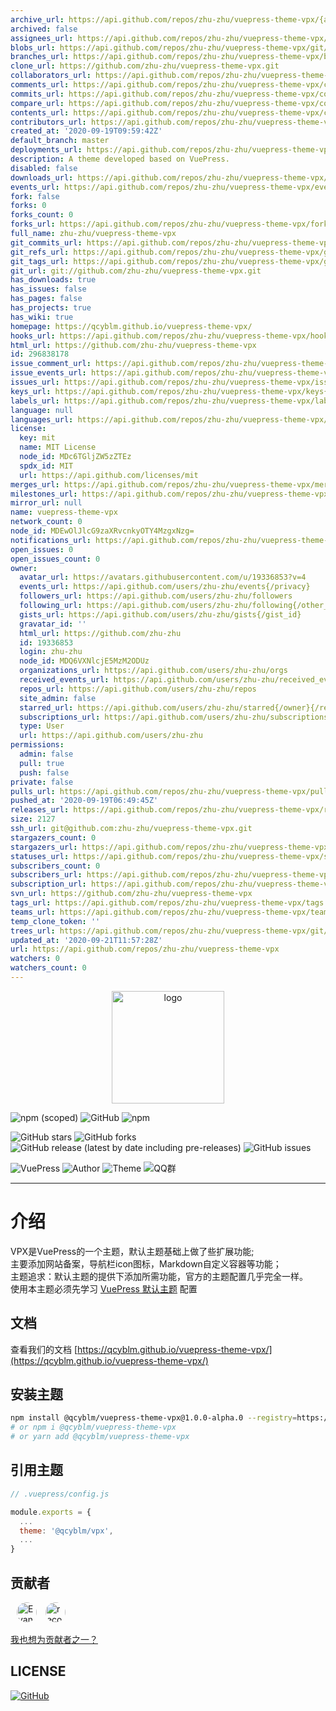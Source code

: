 ```yaml
---
archive_url: https://api.github.com/repos/zhu-zhu/vuepress-theme-vpx/{archive_format}{/ref}
archived: false
assignees_url: https://api.github.com/repos/zhu-zhu/vuepress-theme-vpx/assignees{/user}
blobs_url: https://api.github.com/repos/zhu-zhu/vuepress-theme-vpx/git/blobs{/sha}
branches_url: https://api.github.com/repos/zhu-zhu/vuepress-theme-vpx/branches{/branch}
clone_url: https://github.com/zhu-zhu/vuepress-theme-vpx.git
collaborators_url: https://api.github.com/repos/zhu-zhu/vuepress-theme-vpx/collaborators{/collaborator}
comments_url: https://api.github.com/repos/zhu-zhu/vuepress-theme-vpx/comments{/number}
commits_url: https://api.github.com/repos/zhu-zhu/vuepress-theme-vpx/commits{/sha}
compare_url: https://api.github.com/repos/zhu-zhu/vuepress-theme-vpx/compare/{base}...{head}
contents_url: https://api.github.com/repos/zhu-zhu/vuepress-theme-vpx/contents/{+path}
contributors_url: https://api.github.com/repos/zhu-zhu/vuepress-theme-vpx/contributors
created_at: '2020-09-19T09:59:42Z'
default_branch: master
deployments_url: https://api.github.com/repos/zhu-zhu/vuepress-theme-vpx/deployments
description: A theme developed based on VuePress.
disabled: false
downloads_url: https://api.github.com/repos/zhu-zhu/vuepress-theme-vpx/downloads
events_url: https://api.github.com/repos/zhu-zhu/vuepress-theme-vpx/events
fork: false
forks: 0
forks_count: 0
forks_url: https://api.github.com/repos/zhu-zhu/vuepress-theme-vpx/forks
full_name: zhu-zhu/vuepress-theme-vpx
git_commits_url: https://api.github.com/repos/zhu-zhu/vuepress-theme-vpx/git/commits{/sha}
git_refs_url: https://api.github.com/repos/zhu-zhu/vuepress-theme-vpx/git/refs{/sha}
git_tags_url: https://api.github.com/repos/zhu-zhu/vuepress-theme-vpx/git/tags{/sha}
git_url: git://github.com/zhu-zhu/vuepress-theme-vpx.git
has_downloads: true
has_issues: false
has_pages: false
has_projects: true
has_wiki: true
homepage: https://qcyblm.github.io/vuepress-theme-vpx/
hooks_url: https://api.github.com/repos/zhu-zhu/vuepress-theme-vpx/hooks
html_url: https://github.com/zhu-zhu/vuepress-theme-vpx
id: 296838178
issue_comment_url: https://api.github.com/repos/zhu-zhu/vuepress-theme-vpx/issues/comments{/number}
issue_events_url: https://api.github.com/repos/zhu-zhu/vuepress-theme-vpx/issues/events{/number}
issues_url: https://api.github.com/repos/zhu-zhu/vuepress-theme-vpx/issues{/number}
keys_url: https://api.github.com/repos/zhu-zhu/vuepress-theme-vpx/keys{/key_id}
labels_url: https://api.github.com/repos/zhu-zhu/vuepress-theme-vpx/labels{/name}
language: null
languages_url: https://api.github.com/repos/zhu-zhu/vuepress-theme-vpx/languages
license:
  key: mit
  name: MIT License
  node_id: MDc6TGljZW5zZTEz
  spdx_id: MIT
  url: https://api.github.com/licenses/mit
merges_url: https://api.github.com/repos/zhu-zhu/vuepress-theme-vpx/merges
milestones_url: https://api.github.com/repos/zhu-zhu/vuepress-theme-vpx/milestones{/number}
mirror_url: null
name: vuepress-theme-vpx
network_count: 0
node_id: MDEwOlJlcG9zaXRvcnkyOTY4MzgxNzg=
notifications_url: https://api.github.com/repos/zhu-zhu/vuepress-theme-vpx/notifications{?since,all,participating}
open_issues: 0
open_issues_count: 0
owner:
  avatar_url: https://avatars.githubusercontent.com/u/19336853?v=4
  events_url: https://api.github.com/users/zhu-zhu/events{/privacy}
  followers_url: https://api.github.com/users/zhu-zhu/followers
  following_url: https://api.github.com/users/zhu-zhu/following{/other_user}
  gists_url: https://api.github.com/users/zhu-zhu/gists{/gist_id}
  gravatar_id: ''
  html_url: https://github.com/zhu-zhu
  id: 19336853
  login: zhu-zhu
  node_id: MDQ6VXNlcjE5MzM2ODUz
  organizations_url: https://api.github.com/users/zhu-zhu/orgs
  received_events_url: https://api.github.com/users/zhu-zhu/received_events
  repos_url: https://api.github.com/users/zhu-zhu/repos
  site_admin: false
  starred_url: https://api.github.com/users/zhu-zhu/starred{/owner}{/repo}
  subscriptions_url: https://api.github.com/users/zhu-zhu/subscriptions
  type: User
  url: https://api.github.com/users/zhu-zhu
permissions:
  admin: false
  pull: true
  push: false
private: false
pulls_url: https://api.github.com/repos/zhu-zhu/vuepress-theme-vpx/pulls{/number}
pushed_at: '2020-09-19T06:49:45Z'
releases_url: https://api.github.com/repos/zhu-zhu/vuepress-theme-vpx/releases{/id}
size: 2127
ssh_url: git@github.com:zhu-zhu/vuepress-theme-vpx.git
stargazers_count: 0
stargazers_url: https://api.github.com/repos/zhu-zhu/vuepress-theme-vpx/stargazers
statuses_url: https://api.github.com/repos/zhu-zhu/vuepress-theme-vpx/statuses/{sha}
subscribers_count: 0
subscribers_url: https://api.github.com/repos/zhu-zhu/vuepress-theme-vpx/subscribers
subscription_url: https://api.github.com/repos/zhu-zhu/vuepress-theme-vpx/subscription
svn_url: https://github.com/zhu-zhu/vuepress-theme-vpx
tags_url: https://api.github.com/repos/zhu-zhu/vuepress-theme-vpx/tags
teams_url: https://api.github.com/repos/zhu-zhu/vuepress-theme-vpx/teams
temp_clone_token: ''
trees_url: https://api.github.com/repos/zhu-zhu/vuepress-theme-vpx/git/trees{/sha}
updated_at: '2020-09-21T11:57:28Z'
url: https://api.github.com/repos/zhu-zhu/vuepress-theme-vpx
watchers: 0
watchers_count: 0
---
```


<p align="center">
  <a href="https://qcyblm.github.io/vuepress-theme-vpx/" target="_blank">
    <img width="180" src="https://raw.githubusercontent.com/None/vuepress-theme-vpx/master/packages/docs/docs/.vuepress/public/vpx.png" alt="logo">
  </a>
</p>

![npm (scoped)](https://img.shields.io/npm/v/@qcyblm/vuepress-theme-vpx)
![GitHub](https://img.shields.io/github/license/qcyblm/vuepress-theme-vpx)
![npm](https://img.shields.io/npm/dt/@qcyblm/vuepress-theme-vpx)

![GitHub stars](https://img.shields.io/github/stars/qcyblm/vuepress-theme-vpx)
![GitHub forks](https://img.shields.io/github/forks/qcyblm/vuepress-theme-vpx)
![GitHub release (latest by date including pre-releases)](https://img.shields.io/github/v/release/qcyblm/vuepress-theme-vpx?include_prereleases)
![GitHub issues](https://img.shields.io/github/issues/qcyblm/vuepress-theme-vpx)

![VuePress](https://img.shields.io/badge/VuePress-%3E%3D%201.5.4-blue.svg)
![Author](https://img.shields.io/badge/Author-qcyblm-red)
![Theme](https://img.shields.io/badge/Theme-@qcyblm/vuepress-%2dtheme-%2dvpx-red)
![QQ群](https://img.shields.io/badge/QQ群-984339883-red)

------------------

# 介绍
VPX是VuePress的一个主题，默认主题基础上做了些扩展功能;  
主要添加网站备案，导航栏icon图标，Markdown自定义容器等功能；  
主题追求：默认主题的提供下添加所需功能，官方的主题配置几乎完全一样。  
使用本主题必须先学习 [VuePress 默认主题](https://www.vuepress.cn/theme/default-theme-config.html) 配置

## 文档
查看我们的文档 [https://qcyblm.github.io/vuepress-theme-vpx/](https://qcyblm.github.io/vuepress-theme-vpx/)

## 安装主题
``` sh
npm install @qcyblm/vuepress-theme-vpx@1.0.0-alpha.0 --registry=https://npm.pkg.github.com/
# or npm i @qcyblm/vuepress-theme-vpx
# or yarn add @qcyblm/vuepress-theme-vpx
```
## 引用主题
``` js
// .vuepress/config.js

module.exports = {
  ...
  theme: '@qcyblm/vpx',
  ...
}
```

## 贡献者

 [<img src="https://avatars3.githubusercontent.com/u/5212214?s=60&u=4a0a0d206bcd8ba7b053efe19ec9764a0665d6dc&v=4" width="32px" height="32px" alt="Evan Xu" style="border-radius: 32px;margin-left: 10px;">](https://github.com/xugaoyi/vuepress-theme-vdoing-doc "Evan Xu")
 [<img src="https://avatars2.githubusercontent.com/u/18067907?s=60&u=d90efd2d6b8be80fe44c129a324b1d262d657e51&v=4" width="32px" height="32px" alt="reco_luan" style="border-radius: 32px;margin-left: 10px;">](https://github.com/vuepress-reco/vuepress-theme-reco "reco_luan")

[我也想为贡献者之一？](https://github.com/qcyblm/vuepress-theme-vpx/pulls)

## LICENSE
[![GitHub](https://img.shields.io/github/license/qcyblm/vuepress-theme-vpx)](https://raw.githubusercontent.com/None/vuepress-theme-vpx/master/LICENSE)